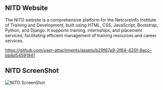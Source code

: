 
## NITD Website

The NITD website is a comprehensive platform for the NetcoreInfo Institute of Training and Development, built using HTML, CSS, JavaScript, Bootstrap, Python, and Django. It supports training, internships, and placement services, facilitating efficient management of training resources and career services. 

https://github.com/user-attachments/assets/b29f67a9-2f84-420f-8acc-bb8d54591941

## NITD ScreenShot

![NITD ScreenShot](https://github.com/user-attachments/assets/624ace5c-9226-4163-8237-563186d737d7)





